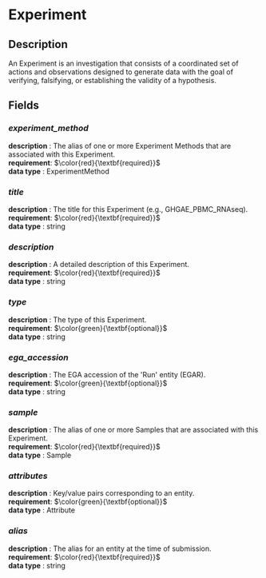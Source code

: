 # Experiment

## Description
An Experiment is an investigation that consists of a coordinated set of actions and observations designed to generate data with the goal of verifying, falsifying, or establishing the validity of a hypothesis.

## Fields
### ***experiment_method***
**description** : The alias of one or more Experiment Methods that are associated with this Experiment.<br>
**requirement**:  $\color{red}{\textbf{required}}$<br> 
**data type** : ExperimentMethod <br>
### ***title***
**description** : The title for this Experiment (e.g., GHGAE_PBMC_RNAseq).<br>
**requirement**:  $\color{red}{\textbf{required}}$<br> 
**data type** : string <br>
### ***description***
**description** : A detailed description of this Experiment.<br>
**requirement**:  $\color{red}{\textbf{required}}$<br> 
**data type** : string <br>
### ***type***
**description** : The type of this Experiment.<br>
**requirement**:  $\color{green}{\textbf{optional}}$<br>
**data type** : string <br>
### ***ega_accession***
**description** : The EGA accession of the 'Run' entity (EGAR).<br>
**requirement**:  $\color{green}{\textbf{optional}}$<br>
**data type** : string <br>
### ***sample***
**description** : The alias of one or more Samples that are associated with this Experiment.<br>
**requirement**:  $\color{red}{\textbf{required}}$<br> 
**data type** : Sample <br>
### ***attributes***
**description** : Key/value pairs corresponding to an entity.<br>
**requirement**:  $\color{green}{\textbf{optional}}$<br>
**data type** : Attribute <br>
### ***alias***
**description** : The alias for an entity at the time of submission.<br>
**requirement**:  $\color{red}{\textbf{required}}$<br> 
**data type** : string <br>
